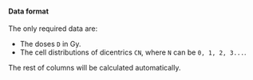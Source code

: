 #### Data format

The only required data are:
- The doses `D` in Gy. 
- The cell distributions of dicentrics `CN`, where `N` can be `0, 1, 2, 3...`.

The rest of columns will be calculated automatically.
